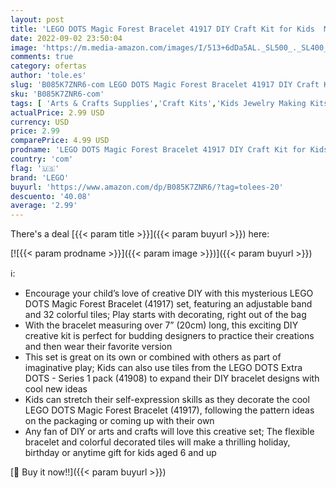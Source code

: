 ```yaml
---
layout: post
title: 'LEGO DOTS Magic Forest Bracelet 41917 DIY Craft Kit for Kids  Makes a Great Birthday Gift for Kids who Love Creative Toys and Homemade Craft Sets  33 Pieces '
date: 2022-09-02 23:50:04
image: 'https://m.media-amazon.com/images/I/513+6dDa5AL._SL500_._SL400_.jpg'
comments: true
category: ofertas
author: 'tole.es'
slug: 'B085K7ZNR6-com LEGO DOTS Magic Forest Bracelet 41917 DIY Craft Kit for...'
sku: 'B085K7ZNR6-com'
tags: [ 'Arts & Crafts Supplies','Craft Kits','Kids Jewelry Making Kits','Toys & Games','lego','🇺🇸', ]
actualPrice: 2.99 USD
currency: USD
price: 2.99
comparePrice: 4.99 USD
prodname: 'LEGO DOTS Magic Forest Bracelet 41917 DIY Craft Kit for Kids  Makes a Great Birthday Gift for Kids who Love Creative Toys and Homemade Craft Sets  33 Pieces '
country: 'com'
flag: '🇺🇸'
brand: 'LEGO'
buyurl: 'https://www.amazon.com/dp/B085K7ZNR6/?tag=tolees-20'
descuento: '40.08'
average: '2.99'
---
```


There's a deal [{{< param title >}}]({{< param buyurl >}})  here:

[![{{< param prodname >}}]({{< param image >}})]({{< param buyurl >}})

ℹ️:

- Encourage your child’s love of creative DIY with this mysterious LEGO DOTS Magic Forest Bracelet (41917) set, featuring an adjustable band and 32 colorful tiles; Play starts with decorating, right out of the bag
- With the bracelet measuring over 7” (20cm) long, this exciting DIY creative kit is perfect for budding designers to practice their creations and then wear their favorite version
- This set is great on its own or combined with others as part of imaginative play; Kids can also use tiles from the LEGO DOTS Extra DOTS - Series 1 pack (41908) to expand their DIY bracelet designs with cool new ideas
- Kids can stretch their self-expression skills as they decorate the cool LEGO DOTS Magic Forest Bracelet (41917), following the pattern ideas on the packaging or coming up with their own
- Any fan of DIY or arts and crafts will love this creative set; The flexible bracelet and colorful decorated tiles will make a thrilling holiday, birthday or anytime gift for kids aged 6 and up

[🛒 Buy it now!!]({{< param buyurl >}})
